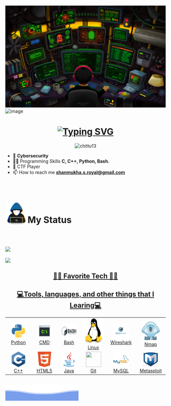 ![MasterHead](Pics/original.jpg)
![image](https://user-images.githubusercontent.com/114333116/213763799-52b2ca4d-99bf-4a31-9247-955dab436723.png)

<h1 align="center">
<a href="https://git.io/typing-svg"><img src="https://readme-typing-svg.herokuapp.com?font=Rowdies+&weight=900&size=27&duration=5004&pause=1015&color=31F725FF&background=060E1A00&vCenter=true&width=439&height=58&lines=Hello%2CThere!!!+%F0%9F%91%8B+;This+is+Shanmukha++%3A)..;Nice+to+meet+you+%F0%9F%98%87..." alt="Typing SVG" /></a>
</h1>


   


<p align="center"> <img src="https://komarev.com/ghpvc/?username=chittu13&label=Profile%20views&color=0e75b6&style=flat" alt="chittu13" /> </p>


- 🔐 **Cybersecurity**
- 👨‍💻 Programming Skills **C, C++, Python, Bash.**
- 🚩 CTF Player
- 📫 How to reach me **shanmukha.s.royal@gmail.com**







<br>








<br><br>
<img align="left" src = "Pics/sys.gif" width = 70px height=70px>
<h1><strong> My Status</strong></h1>


<br><br>


   


   
     

<p align="left">
  <img src="https://streak-stats.demolab.com?user=Chittu13&theme=gotham" />
</p>



<div align="left">
<a href="https://github.com/Chittu13">
<img align="center" src="http://github-profile-summary-cards.vercel.app/api/cards/profile-details?username=Chittu13&theme=gotham" height="180em" />
</div>









<h2 align="center">👨‍💻 Favorite Tech 👨‍💻</h2>

<h2 align="center">💻Tools, languages, and other things that I Learing💻</h2>
<div align=center>
<table>
  <tr>
    <td align="center" width="100">
      <a href="https://www.learnpython.org/" target="_blank" rel="noopener noreferrer">
        <img src="Pics/new/python.svg" width="48" height="48"&theme=algolia&border_radius=5  />
      </a>
      <br>Python
    </td>
    <td align="center" width="96">
      <a href="https://riptutorial.com/cmd" >
        <img src="Pics/new/command-line.png" width="48" height="48" target="_blank" rel="noopener noreferrer" />
      </a>
      <br>CMD
    </td>
    <td align="center" width="96">
      <a href="https://learn-bash.org/" target="_blank" rel="noopener noreferrer">
        <img src="Pics/new/full_colored_dark.svg" width="48" height="48"  />
      </a>
      <br>Bash
    </td>
    <td align="center" width="96">
      <a href="https://www.linux.org/" target="_blank" rel="noopener noreferrer">
        <img src="https://raw.githubusercontent.com/devicons/devicon/master/icons/linux/linux-original.svg" width="80" height="80"  />
      </a>
      <br>Linux
    </td>
    <td align="center" width="96">
      <a href="https://www.wireshark.org/" target="_blank" rel="noopener noreferrer">
        <img src="Pics/wireshark.jpeg" width="48" height="48" alt="TypeScript" />
      </a>
      <br>Wireshark
    </td>
    <td align="center" width="96">
      <a href="https://nmap.org/" target="_blank" rel="noopener noreferrer">
         <img src="Pics/nmap.png" width="60" height="60"  />
      </a>
      <br>Nmap
    </td>
      </tr>
  <tr>
    <td align="center" width="96">
      <a href="https://www.learncpp.com/" target="_blank" rel="noopener noreferrer">
        <img src="Pics/new/c%2B%2B.svg" width="48" height="48"  />
      </a>
      <br>C++
    </td>
    <td align="center" width="96">
      <a href="https://www.tutorialspoint.com/html5/index.htm" target="_blank" rel="noopener noreferrer">
        <img src="Pics/new/html5.svg" width="48" height="48"  />
      </a>
      <br>HTML5
    </td>
    <td align="center" width="96"> 
      <a href="https://www.java.com" target="_blank" rel="noopener noreferrer">
        <img src="https://raw.githubusercontent.com/devicons/devicon/master/icons/java/java-original.svg  " width="48" height="48"  />
      </a>
      <br>Java
    </td>
    <td align="center"  width="96">
      <a href="https://www.w3schools.com/git/default.asp" target="_blank" rel="noopener noreferrer">
        <img src="https://www.vectorlogo.zone/logos/git-scm/git-scm-icon.svg" width="48" height="48"  />
      </a>
      <br>Git
    </td>
    <td align="center" width="96">
      <a href="https://www.mysql.com/" target="_blank" rel="noopener noreferrer">
        <img src="https://raw.githubusercontent.com/devicons/devicon/master/icons/mysql/mysql-original-wordmark.svg" width="48" height="48"  />
      </a>
      <br>MySQL
    </td>
    <td align="center" width="96">
      <a href="https://www.metasploit.com/" target="_blank" rel="noopener noreferrer">
        <img src="Pics/metasploit.jpeg" width="48" height="48"&theme=algolia&border_radius=5 />
      </a>
      <br>Metasploit
    </td>

    
   
  </tr>

</table>
</div>

<br/>



<img src="Pics/final.svg" />






